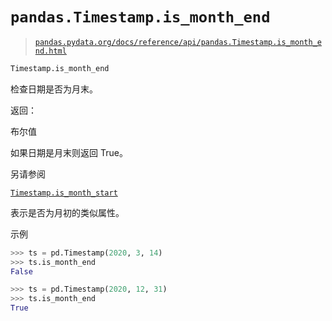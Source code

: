 # `pandas.Timestamp.is_month_end`

> [`pandas.pydata.org/docs/reference/api/pandas.Timestamp.is_month_end.html`](https://pandas.pydata.org/docs/reference/api/pandas.Timestamp.is_month_end.html)

```py
Timestamp.is_month_end
```

检查日期是否为月末。

返回：

布尔值

如果日期是月末则返回 True。

另请参阅

[`Timestamp.is_month_start`](https://pandas.pydata.org/docs/reference/api/pandas.Timestamp.is_month_start.html#pandas.Timestamp.is_month_start "pandas.Timestamp.is_month_start")

表示是否为月初的类似属性。

示例

```py
>>> ts = pd.Timestamp(2020, 3, 14)
>>> ts.is_month_end
False 
```

```py
>>> ts = pd.Timestamp(2020, 12, 31)
>>> ts.is_month_end
True 
```

